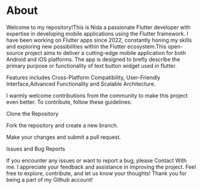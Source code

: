 # About
Welcome to my repository!This is Nida a passionate Flutter developer with expertise in developing mobile applications using the Flutter framework. I have been working on Flutter apps since 2022, constantly honing my skills and exploring new possibilities within the Flutter ecosystem.This open-source project aims to deliver a cutting-edge mobile application for both Android and iOS platforms. The app is designed to brefly describe the primary purpose or functionality of text button widget used in flutter.

Features includes Cross-Platform Compatibility, User-Friendly Interface,Advanced Functionality and Scalable Architecture.

I warmly welcome contributions from the community to make this project even better. To contribute, follow these guidelines:

Clone the Repository

Fork the repository and create a new branch. 

Make your changes and submit a pull request.

Issues and Bug Reports

If you encounter any issues or want to report a bug, please Contact With me. I appreciate your feedback and assistance in improving the project.
Feel free to explore, contribute, and let us know your thoughts! Thank you for being a part of my Github account!
